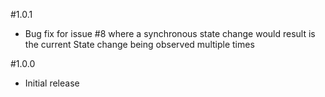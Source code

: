 #1.0.1

- Bug fix for issue #8 where a synchronous state change would result is the current State change being observed multiple times

#1.0.0

- Initial release